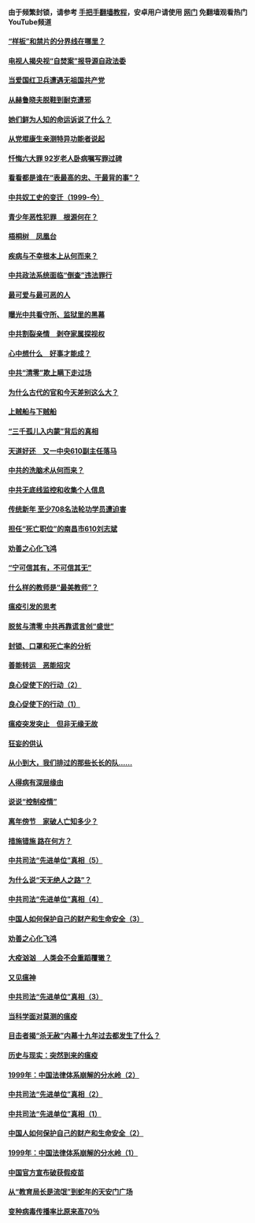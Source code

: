 #### 由于频繁封锁，请参考 [手把手翻墙教程](https://github.com/gfw-breaker/guides/wiki/)，安卓用户请使用 [网门](https://github.com/gfw-breaker/nogfw/blob/master/dl.md?t=04050800) 免翻墙观看热门YouTube频道 

#### [“样板”和禁片的分界线在哪里？](../pages/19/422704.md?t=04050800) 

#### [电视人揭央视“自焚案”报导源自政法委](../pages/19/422770.md?t=04050800) 

#### [当爱国红卫兵遭遇无祖国共产党](../pages/19/422848.md?t=04050800) 

#### [从赫鲁晓夫脱鞋到耐克遭邪](../pages/19/422826.md?t=04050800) 

#### [她们鲜为人知的命运诉说了什么？](../pages/19/422754.md?t=04050800) 

#### [从党棍康生亲测特异功能者说起](../pages/19/422657.md?t=04050800) 

#### [忏悔六大罪 92岁老人卧病嘱写罪过碑](../pages/19/422750.md?t=04050800) 

#### [看看都是谁在“表最高的忠、干最背的事”？](../pages/19/422703.md?t=04050800) 

#### [中共奴工史的变迁（1999-今）](../pages/19/422656.md?t=04050800) 

#### [青少年恶性犯罪　根源何在？](../pages/19/422449.md?t=04050800) 

#### [梧桐树　凤凰台](../pages/19/422442.md?t=04050800) 

#### [疾病与不幸根本上从何而来？](../pages/19/422438.md?t=04050800) 

#### [中共政法系统面临“倒查”违法罪行](../pages/19/422497.md?t=04050800) 

#### [最可爱与最可恶的人](../pages/19/422448.md?t=04050800) 

#### [曝光中共看守所、监狱里的黑幕](../pages/19/422390.md?t=04050800) 

#### [中共割裂亲情　剥夺家属探视权](../pages/19/422364.md?t=04050800) 

#### [心中想什么　好事才能成？](../pages/19/422318.md?t=04050800) 

#### [中共“清零”欺上瞒下走过场](../pages/19/422306.md?t=04050800) 

#### [为什么古代的官和今天差别这么大？](../pages/19/422228.md?t=04050800) 

#### [上贼船与下贼船](../pages/19/422276.md?t=04050800) 

#### [“三千孤儿入内蒙”背后的真相](../pages/19/422229.md?t=04050800) 

#### [天道好还　又一中央610副主任落马](../pages/19/422155.md?t=04050800) 

#### [中共的洗脑术从何而来？](../pages/19/422154.md?t=04050800) 

#### [中共无底线监控和收集个人信息](../pages/19/422039.md?t=04050800) 

#### [传统新年 至少708名法轮功学员遭迫害](../pages/19/421946.md?t=04050800) 

#### [担任“死亡职位”的南昌市610刘志斌](../pages/19/421957.md?t=04050800) 

#### [劝善之心化飞鸿](../pages/19/421164.md?t=04050800) 

#### [“宁可信其有，不可信其无”](../pages/19/421691.md?t=04050800) 

#### [什么样的教师是“最美教师”？](../pages/19/421755.md?t=04050800) 

#### [瘟疫引发的思考](../pages/19/421594.md?t=04050800) 

#### [脱贫与清零 中共再靠谎言创“盛世”](../pages/19/421590.md?t=04050800) 

#### [封锁、口罩和死亡率的分析](../pages/19/421495.md?t=04050800) 

#### [善能转运　恶能招灾](../pages/19/421334.md?t=04050800) 

#### [良心促使下的行动（2）](../pages/19/421361.md?t=04050800) 

#### [良心促使下的行动（1）](../pages/19/421302.md?t=04050800) 

#### [瘟疫突发突止　但非无缘无故](../pages/19/421281.md?t=04050800) 

#### [狂妄的供认](../pages/19/421199.md?t=04050800) 

#### [从小到大，我们排过的那些长长的队……](../pages/19/421243.md?t=04050800) 

#### [人得病有深层缘由](../pages/19/420864.md?t=04050800) 

#### [说说“控制疫情”](../pages/19/420831.md?t=04050800) 

#### [离年傍节　家破人亡知多少？](../pages/19/420563.md?t=04050800) 

#### [措施错施  路在何方？](../pages/19/420076.md?t=04050800) 

#### [中共司法“先进单位”真相（5）](../pages/19/419453.md?t=04050800) 

#### [为什么说“天无绝人之路”？](../pages/19/419618.md?t=04050800) 

#### [中共司法“先进单位”真相（4）](../pages/19/419452.md?t=04050800) 

#### [中国人如何保护自己的财产和生命安全（3）](../pages/19/419405.md?t=04050800) 

#### [劝善之心化飞鸿](../pages/19/418758.md?t=04050800) 

#### [大疫汹汹　人类会不会重蹈覆辙？](../pages/19/419691.md?t=04050800) 

#### [又见瘟神](../pages/19/419225.md?t=04050800) 

#### [中共司法“先进单位”真相（3）](../pages/19/419451.md?t=04050800) 

#### [当科学面对莫测的瘟疫](../pages/19/419625.md?t=04050800) 

#### [目击者揭“杀无赦”内幕十九年过去都发生了什么？](../pages/19/419617.md?t=04050800) 

#### [历史与现实：突然到来的瘟疫](../pages/19/419619.md?t=04050800) 

#### [1999年：中国法律体系崩解的分水岭（2）](../pages/19/419455.md?t=04050800) 

#### [中共司法“先进单位”真相（2）](../pages/19/419450.md?t=04050800) 

#### [中共司法“先进单位”真相（1）](../pages/19/419449.md?t=04050800) 

#### [中国人如何保护自己的财产和生命安全（2）](../pages/19/419404.md?t=04050800) 

#### [1999年：中国法律体系崩解的分水岭（1）](../pages/19/419454.md?t=04050800) 

#### [中国官方宣布破获假疫苗](../pages/19/419504.md?t=04050800) 

#### [从“教育局长是流氓”到蛇年的天安门广场](../pages/19/419470.md?t=04050800) 

#### [变种病毒传播率比原来高70％](../pages/19/419456.md?t=04050800) 

